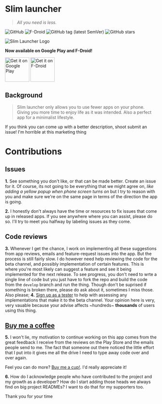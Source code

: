 # Slim launcher
> _All you need is less._

![GitHub](https://img.shields.io/github/license/sduduzog/slim-launcher.svg?style=plastic)
![F-Droid](https://img.shields.io/f-droid/v/com.sduduzog.slimlauncher.svg?style=plastic)
![GitHub tag (latest SemVer)](https://img.shields.io/github/tag/sduduzog/slim-launcher.svg?style=plastic)
![GitHub stars](https://img.shields.io/github/stars/sduduzog/slim-launcher.svg?style=social)

![Slim Launcher Logo](docs/assets/slim-logo.jpg)

**Now available on Google Play and F-Droid!**

[<img src="https://play.google.com/intl/en_us/badges/images/generic/en-play-badge.png"
     alt="Get it on Google Play"
     height="80">](https://play.google.com/store/apps/details?id=com.sduduzog.slimlauncher)
[<img src="https://f-droid.org/badge/get-it-on.png"
     alt="Get it on F-Droid"
     height="80">](https://f-droid.org/packages/com.sduduzog.slimlauncher/)

## Background
>Slim launcher only allows you to use fewer apps on your phone. Giving you more time to enjoy life as it was intended. Also a perfect app for a minimalist lifestyle.

If you think you can come up with a better description, shoot submit an issue! I'm horrible at this marketing thing

# Contributions

## Issues
**1.** See something you don't like, or that can be made better. Create an issue for it. Of course, its not going to be everything that we might agree on, _like adding a yellow popup when phone screen turns on_ but I try to reason with you and make sure we're on the same page in terms of the direction the app is going.

**2.** I honestly don't always have the time or resources to fix issues that come up in released apps. If you see anywhere where you can assist, please do so. I'll try to meet you halfway by labeling issues as they come.

## Code reviews
**3.** Whenever I get the chance, I work on implementing all these suggestions from app reviews, emails and feature-request issues into the app. But the process is still fairly slow. I do however need help reviewing the code for the beta channel, and possibly implementation of certain features. This is where you're most likely can suggest a feature and see it being implemented for the next release. To see progress, you don't need to wrte a single line of code but you just have to fork the repo and build the code from the `develop` branch and run the thing. Though don't be suprised if something is broken there, please do ask about it, sometimes I miss those. Also please;
**4.** [Sign up as a tester](https://play.google.com/apps/testing/com.sduduzog.slimlauncher) to help with assessing any implementations that make it to the beta channel. Your opinion here is very, very vauable because your advise affects ~hundreds~ **thousands** of users using this thing.

## [Buy me a coffee](https://buymeacoff.ee/sduduzog)
**5.** I won't lie, my motivation to continue working on this app comes from the great feedback I receive from the reviews on the Play Store and the emails people send to me. The fact that someone out there noticed the little effort that I put into it gives me all the drive I need to type away code over and over again.

Feel you can do more? [Buy me a cup!](https://buymeacoff.ee/sduduzog). I'd really appreciate it!

**6.** How do I acknowledge people who have contributed to the project and my growth as a developer? How do I start adding those heads we always find on big project READMEs? I want to do that for my supporters too.

Thank you for your time
